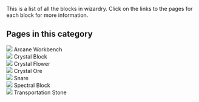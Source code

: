 This is a list of all the blocks in wizardry. Click on the links to the pages for each block for more information.

## Pages in this category
![](https://github.com/Electroblob77/Wizardry/blob/1.12.2/src/main/resources/assets/ebwizardry/textures/blocks/arcane_workbench_top.png) Arcane Workbench  
![](https://github.com/Electroblob77/Wizardry/blob/1.12.2/src/main/resources/assets/ebwizardry/textures/blocks/crystal_block.png) Crystal Block  
![](https://github.com/Electroblob77/Wizardry/blob/1.12.2/src/main/resources/assets/ebwizardry/textures/blocks/crystal_flower.png) Crystal Flower  
![](https://github.com/Electroblob77/Wizardry/blob/1.12.2/src/main/resources/assets/ebwizardry/textures/blocks/crystal_ore.png) Crystal Ore  
![](https://github.com/Electroblob77/Wizardry/blob/1.12.2/src/main/resources/assets/ebwizardry/textures/blocks/snare.png) Snare  
![](https://github.com/Electroblob77/Wizardry/blob/1.12.2/src/main/resources/assets/ebwizardry/textures/blocks/spectral_block.png) Spectral Block  
![](https://github.com/Electroblob77/Wizardry/blob/1.12.2/src/main/resources/assets/ebwizardry/textures/items/transportation_stone.png) Transportation Stone  